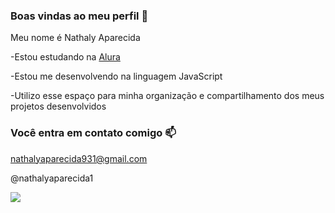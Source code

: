 ### Boas vindas ao meu perfil 💙

Meu nome é Nathaly Aparecida

-Estou estudando na [Alura](https://www.alura.com.br)

-Estou me desenvolvendo na linguagem JavaScript

-Utilizo esse espaço para minha organização e compartilhamento dos meus projetos desenvolvidos

### Você entra em contato comigo 📫

nathalyaparecida931@gmail.com

@nathalyaparecida1

![](https://media1.tenor.com/m/50pfwD7hw_YAAAAC/dance-dancing.gif)
